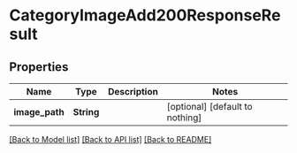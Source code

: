 # CategoryImageAdd200ResponseResult


## Properties
Name | Type | Description | Notes
------------ | ------------- | ------------- | -------------
**image_path** | **String** |  | [optional] [default to nothing]


[[Back to Model list]](../README.md#models) [[Back to API list]](../README.md#api-endpoints) [[Back to README]](../README.md)


